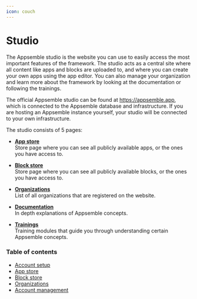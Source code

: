 ```yaml
---
icon: couch
---
```


# Studio

The Appsemble studio is the website you can use to easily access the most important features of the
framework. The studio acts as a central site where all content like apps and blocks are uploaded to,
and where you can create your own apps using the app editor. You can also manage your organization
and learn more about the framework by looking at the documentation or following the trainings.

The official Appsemble studio can be found at https://appsemble.app, which is connected to the
Appsemble database and infrastructure. If you are hosting an Appsemble instance yourself, your
studio will be connected to your own infrastructure.

The studio consists of 5 pages:

- **[App store](/apps)**\
  Store page where you can see all publicly available apps, or the ones you have access to.

- **[Block store](/blocks)**\
  Store page where you can see all publicly available blocks, or the ones you have access to.

- **[Organizations](/organizations)**\
  List of all organizations that are registered on the website.

- **[Documentation](/docs)**\
  In depth explanations of Appsemble concepts.

- **[Trainings](/trainings)**\
  Training modules that guide you through understanding certain Appsemble concepts.

### Table of contents

- [Account setup](/docs/studio/account-setup)
- [App store](/docs/studio/app-store)
- [Block store](/docs/studio/block-store)
- [Organizations](/docs/studio/organizations)
- [Account management](/docs/studio/account-management)
